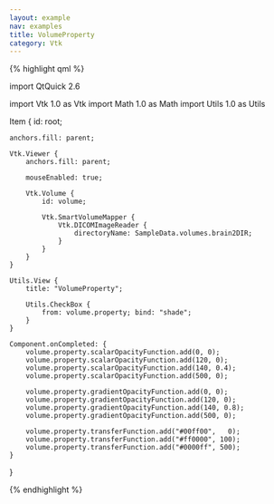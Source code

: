```yaml
---
layout: example
nav: examples
title: VolumeProperty
category: Vtk
---
```

{% highlight qml %}

import QtQuick 2.6

import Vtk 1.0 as Vtk
import Math 1.0 as Math
import Utils 1.0 as Utils

Item {
    id: root;

    anchors.fill: parent;

    Vtk.Viewer {
        anchors.fill: parent;

        mouseEnabled: true;

        Vtk.Volume {
            id: volume;

            Vtk.SmartVolumeMapper {
                Vtk.DICOMImageReader {
                    directoryName: SampleData.volumes.brain2DIR;
                }
            }
        }
    }

    Utils.View {
        title: "VolumeProperty";

        Utils.CheckBox {
            from: volume.property; bind: "shade";
        }
    }

    Component.onCompleted: {
        volume.property.scalarOpacityFunction.add(0, 0);
        volume.property.scalarOpacityFunction.add(120, 0);
        volume.property.scalarOpacityFunction.add(140, 0.4);
        volume.property.scalarOpacityFunction.add(500, 0);

        volume.property.gradientOpacityFunction.add(0, 0);
        volume.property.gradientOpacityFunction.add(120, 0);
        volume.property.gradientOpacityFunction.add(140, 0.8);
        volume.property.gradientOpacityFunction.add(500, 0);

        volume.property.transferFunction.add("#00ff00",   0);
        volume.property.transferFunction.add("#ff0000", 100);
        volume.property.transferFunction.add("#0000ff", 500);
    }
}

{% endhighlight %}
